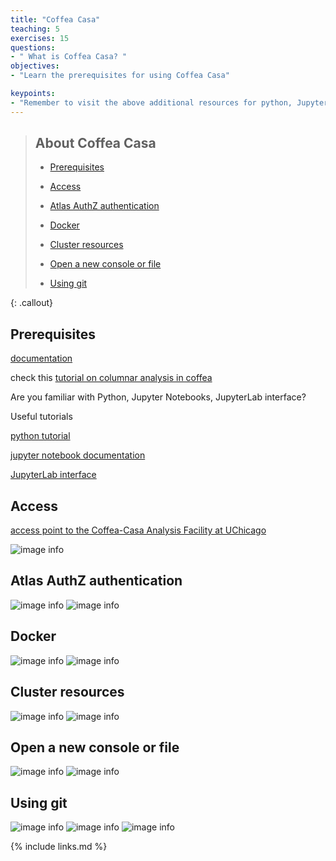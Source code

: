 ```yaml
---
title: "Coffea Casa"
teaching: 5
exercises: 15
questions:
- " What is Coffea Casa? "
objectives:
- "Learn the prerequisites for using Coffea Casa"

keypoints:
- "Remember to visit the above additional resources for python, Jupyter Notebooks and JupyterLab if you need to learn more about with how they work or in case of any doubt."
---
```


> ## About Coffea Casa
>
> - <a href="#prerequisites">Prerequisites</a>
>
> - <a href="#access">Access</a>
>
> - <a href="#authz">Atlas AuthZ authentication</a> 
>
> - <a href="#docker">Docker</a>
>
> - <a href="#cluster">Cluster resources</a>
>
> - <a href="#open">Open a new console or file</a>
>
> - <a href="#git">Using git</a>
>
{: .callout}

<h2 id="prerequisites">Prerequisites</h2>

 <a href="https://coffeateam.github.io/coffea/examples.html/">documentation</a> 

check this <a href="https://github.com/CoffeaTeam/coffea-casa-tutorials/blob/master/analysis/analysis_tutorial.ipynb">tutorial on columnar analysis in coffea</a>

Are you familiar with Python, Jupyter Notebooks, JupyterLab interface?

Useful tutorials

<a href="https://docs.python.org/3/tutorial/"> python tutorial </a>

<a href="https://jupyter.org/"> jupyter notebook documentation </a>

<a href="https://jupyterlab.readthedocs.io/en/stable/user/interface.html"> JupyterLab interface</a> 


<h2 id="access">Access</h2>

<a href="https://coffea.af.uchicago.edu">access point to the Coffea-Casa Analysis Facility at UChicago</a>

![image info](./../fig/coffea_access.png)

<h2 id="authz">Atlas AuthZ authentication</h2>

![image info](./../fig/coffea_authz.png) 
![image info](./../fig/coffea_authz2.png)

<h2 id="docker">Docker</h2>

![image info](./../fig/coffea_docker.png) 
![image info](./../fig/coffea_docker2.png) 

<h2 id="cluster">Cluster resources</h2>

![image info](./../fig/coffea_resources.png) 
![image info](./../fig/coffea_resources2.png) 

<h2 id="open">Open a new console or file</h2>

![image info](./../fig/coffea_new.png) 
![image info](./../fig/coffea_new2.png)

<h2 id="git">Using git</h2>

![image info](./../fig/coffea_git.png) 
![image info](./../fig/coffea_git2.png) 
![image info](./../fig/coffea_git3.png)


{% include links.md %}

